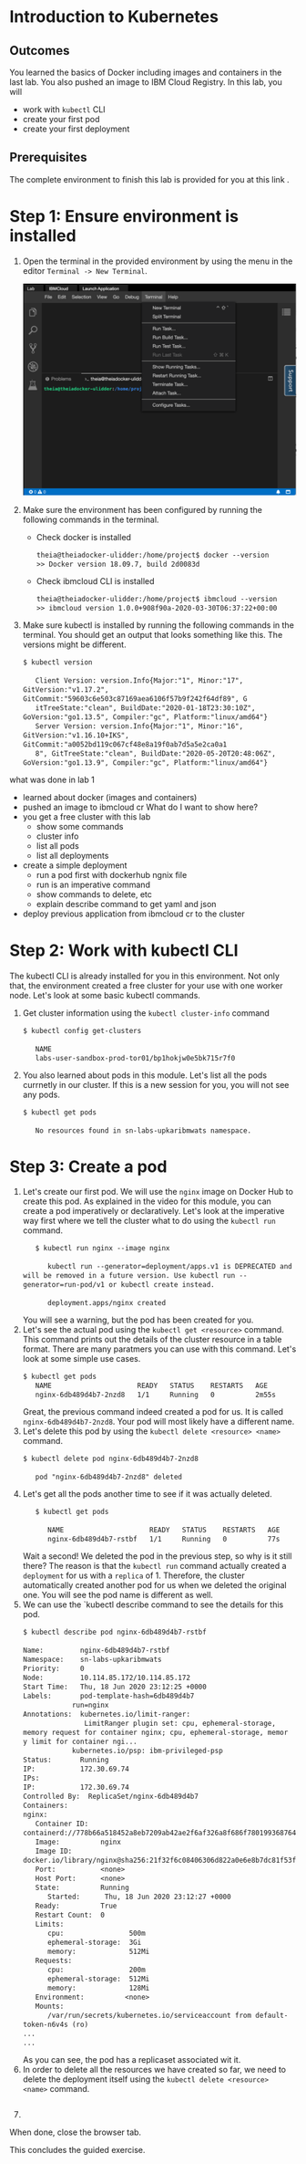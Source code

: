 # Introduction to Kubernetes

## Outcomes

You learned the basics of Docker including images and containers in the last lab. You also pushed an image to IBM Cloud Registry. In this lab, you will
- work with `kubectl` CLI
- create your first pod
- create your first deployment

## Prerequisites

The complete environment to finish this lab is provided for you at this link <tbd>. 

# Step 1: Ensure environment is installed
1. Open the terminal in the provided environment by using the menu in the editor `Terminal -> New Terminal`.
   
   ![terminal](images/terminal.png)

2. Make sure the environment has been configured by running the following commands in the terminal.
   - Check docker is installed
        ```
        theia@theiadocker-ulidder:/home/project$ docker --version
        >> Docker version 18.09.7, build 2d0083d
        ```
   - Check ibmcloud CLI is installed
        ```
        theia@theiadocker-ulidder:/home/project$ ibmcloud --version
        >> ibmcloud version 1.0.0+908f90a-2020-03-30T06:37:22+00:00

2. Make sure kubectl is installed by running the following commands in the terminal. You should get an output that looks something like this. The versions might be different.
   ```
   $ kubectl version
   
      Client Version: version.Info{Major:"1", Minor:"17", GitVersion:"v1.17.2", GitCommit:"59603c6e503c87169aea6106f57b9f242f64df89", G
      itTreeState:"clean", BuildDate:"2020-01-18T23:30:10Z", GoVersion:"go1.13.5", Compiler:"gc", Platform:"linux/amd64"}
      Server Version: version.Info{Major:"1", Minor:"16", GitVersion:"v1.16.10+IKS", GitCommit:"a0052bd119c067cf48e8a19f0ab7d5a5e2ca0a1
      8", GitTreeState:"clean", BuildDate:"2020-05-20T20:48:06Z", GoVersion:"go1.13.9", Compiler:"gc", Platform:"linux/amd64"}
   ```


what was done in lab 1
- learned about docker (images and containers)
- pushed an image to ibmcloud cr
What do I want to show here?
- you get a free cluster with this lab
  - show some commands
  - cluster info
  - list all pods
  - list all deployments
- create a simple deployment
  - run a pod first with dockerhub ngnix file
  - run is an imperative command
  - show commands to delete, etc
  - explain describe command to get yaml and json
- deploy previous application from ibmcloud cr to the cluster


# Step 2: Work with kubectl CLI
The kubectl CLI is already installed for you in this environment. Not only that, the environment created a free cluster for your use with one worker node. Let's look at some basic kubectl commands.

1. Get cluster information using the `kubectl cluster-info` command
   ```
   $ kubectl config get-clusters
   
      NAME
      labs-user-sandbox-prod-tor01/bp1hokjw0e5bk715r7f0
   ```
2. You also learned about pods in this module. Let's list all the pods currnetly in our cluster. If this is a new session for you, you will not see any pods.
      ```
      $ kubectl get pods
      
         No resources found in sn-labs-upkaribmwats namespace.
      ```

# Step 3: Create a pod
1. Let's create our first pod. We will use the `nginx` image on Docker Hub to create this pod. As explained in the video for this module, you can create a pod imperatively or declaratively. Let's look at the imperative way first where we tell the cluster what to do using the `kubectl run` command.
   ```
      $ kubectl run nginx --image nginx

         kubectl run --generator=deployment/apps.v1 is DEPRECATED and will be removed in a future version. Use kubectl run --generator=run-pod/v1 or kubectl create instead.

         deployment.apps/nginx created
   ```
   You will see a warning, but the pod has been created for you. 
2. Let's see the actual pod using the `kubectl get <resource>` command. This command prints out the details of the cluster resource in a table format. There are many paratmers you can use with this command. Let's look at some simple use cases.
   ```
   $ kubectl get pods
      NAME                     READY   STATUS    RESTARTS   AGE
      nginx-6db489d4b7-2nzd8   1/1     Running   0          2m55s
   ```
   Great, the previous command indeed created a pod for us. It is called `nginx-6db489d4b7-2nzd8`. Your pod will most likely have a different name.  
3. Let's delete this pod by using the `kubectl delete <resource> <name>` command.
   ```
   $ kubectl delete pod nginx-6db489d4b7-2nzd8
   
      pod "nginx-6db489d4b7-2nzd8" deleted
   ```
4. Let's get all the pods another time to see if it was actually deleted.
   ```
      $ kubectl get pods

         NAME                     READY   STATUS    RESTARTS   AGE
         nginx-6db489d4b7-rstbf   1/1     Running   0          77s
   ```
   Wait a second! We deleted the pod in the previous step, so why is it still there? The reason is that the `kubectl run` command actually created a `deployment` for us with a `replica` of 1. Therefore, the cluster automatically created another pod for us when we deleted the original one. You will see the pod name is different as well. 
5. We can use the `kubectl describe <resource> <name> command to see the details for this pod.
   ```
   $ kubectl describe pod nginx-6db489d4b7-rstbf

   Name:         nginx-6db489d4b7-rstbf
   Namespace:    sn-labs-upkaribmwats
   Priority:     0
   Node:         10.114.85.172/10.114.85.172
   Start Time:   Thu, 18 Jun 2020 23:12:25 +0000
   Labels:       pod-template-hash=6db489d4b7
               run=nginx
   Annotations:  kubernetes.io/limit-ranger:
                  LimitRanger plugin set: cpu, ephemeral-storage, memory request for container nginx; cpu, ephemeral-storage, memor
   y limit for container ngi...
               kubernetes.io/psp: ibm-privileged-psp
   Status:       Running
   IP:           172.30.69.74
   IPs:
   IP:           172.30.69.74
   Controlled By:  ReplicaSet/nginx-6db489d4b7
   Containers:
   nginx:
      Container ID:   containerd://778b66a518452a8eb7209ab42ae2f6af326a8f686f780199368764700c38d6e8
      Image:          nginx
      Image ID:       docker.io/library/nginx@sha256:21f32f6c08406306d822a0e6e8b7dc81f53f336570e852e25fbe1e3e3d0d0133
      Port:           <none>
      Host Port:      <none>
      State:          Running
         Started:      Thu, 18 Jun 2020 23:12:27 +0000
      Ready:          True
      Restart Count:  0
      Limits:
         cpu:                500m
         ephemeral-storage:  3Gi
         memory:             512Mi
      Requests:
         cpu:                200m
         ephemeral-storage:  512Mi
         memory:             128Mi
      Environment:          <none>
      Mounts:
         /var/run/secrets/kubernetes.io/serviceaccount from default-token-n6v4s (ro)
   ...
   ...
   ```
   As you can see, the pod has a replicaset associated wit it.
6. In order to delete all the resources we have created so far, we need to delete the deployment itself using the `kubectl delete <resource> <name>` command.
   ```
   
   ```
7. 


When done, close the browser tab.

This concludes the guided exercise.